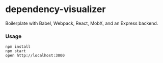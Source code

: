 # dependency-visualizer

Boilerplate with Babel, Webpack, React, MobX, and an Express backend.

### Usage

```
npm install
npm start
open http://localhost:3000
```
